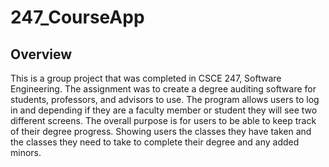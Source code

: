# 247_CourseApp

## Overview

This is a group project that was completed in CSCE 247, Software Engineering. The assignment was to create a degree auditing software for students, professors, and advisors to use. The program allows users to log in and depending if they are a faculty member or student they will see two different screens. The overall purpose is for users to be able to keep track of their degree progress. Showing users the classes they have taken and the classes they need to take to complete their degree and any added minors. 
